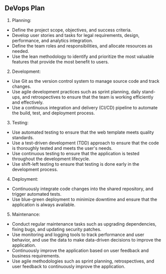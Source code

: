 ## DeVops Plan
1. Planning:
* Define the project scope, objectives, and success criteria.
* Develop user stories and tasks for legal requirements, design, performance, and analytics integration.
* Define the team roles and responsibilities, and allocate resources as needed.
* Use the lean methodology to identify and prioritize the most valuable features that provide the most benefit to users.
2. Development:
* Use Git as the version control system to manage source code and track changes.
* Use agile development practices such as sprint planning, daily stand-ups, and retrospectives to ensure that the team is working efficiently and effectively.
* Use a continuous integration and delivery (CI/CD) pipeline to automate the build, test, and deployment process.
3. Testing:
* Use automated testing to ensure that the web template meets quality standards.
* Use a test-driven development (TDD) approach to ensure that the code is thoroughly tested and meets the user's needs.
* Use continuous testing to ensure that the application is tested throughout the development lifecycle.
* Use shift-left testing to ensure that testing is done early in the development process.
4. Deployment:
* Continuously integrate code changes into the shared repository, and trigger automated tests.
* Use blue-green deployment to minimize downtime and ensure that the application is always available.
5. Maintenance:
* Conduct regular maintenance tasks such as upgrading dependencies, fixing bugs, and updating security patches.
* Use monitoring and logging tools to track performance and user behavior, and use the data to make data-driven decisions to improve the application.
* Continuously improve the application based on user feedback and business requirements.
* Use agile methodologies such as sprint planning, retrospectives, and user feedback to continuously improve the application.